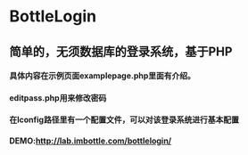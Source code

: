# BottleLogin
## 简单的，无须数据库的登录系统，基于PHP
#### 具体内容在示例页面examplepage.php里面有介绍。
#### editpass.php用来修改密码
#### 在lconfig路径里有一个配置文件，可以对该登录系统进行基本配置
#### DEMO:http://lab.imbottle.com/bottlelogin/
